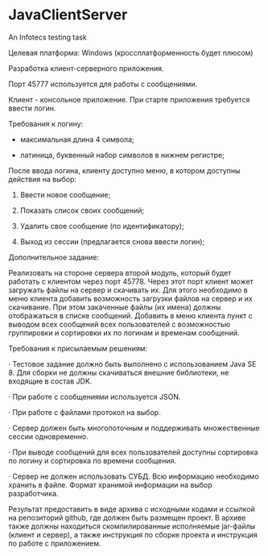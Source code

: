 # JavaClientServer
An Infotecs testing task

Целевая платформа: Windows (кроссплатформенность будет плюсом)

Разработка клиент-серверного приложения.

Порт 45777 используется для работы с сообщениями.

Клиент - консольное приложение. При старте приложения требуется ввести логин.

Требования к логину:

- максимальная длина 4 символа;

- латиница, буквенный набор символов в нижнем регистре;

После ввода логина, клиенту доступно меню, в котором доступны действия на выбор:

1. Ввести новое сообщение;

2. Показать список своих сообщений;

3. Удалить свое сообщение (по идентификатору);

4. Выход из сессии (предлагается снова ввести логин);

Дополнительное задание:

Реализовать на стороне сервера второй модуль, который будет работать с клиентом через порт 45778. Через этот порт клиент может загружать файлы на сервер и скачивать их. Для этого необходимо в меню клиента добавить возможность загрузки файлов на сервер и их скачивание. При этом закаченные файлы (их имена) должны отображаться в списке сообщений. Добавить в меню клиента пункт с выводом всех сообщений всех пользователей с возможностью группировки и сортировки их по логинам и временам сообщений.

Требования к присылаемым решениям:

· Тестовое задание должно быть выполнено с использованием Java SE 8. Для сборки не должны скачиваться внешние библиотеки, не входящие в состав JDK.

· При работе с сообщениями используется JSON.

· При работе с файлами протокол на выбор.

· Сервер должен быть многопоточным и поддерживать множественные сессии одновременно.

· При выводе сообщений для всех пользователей доступны сортировка по логину и сортировка по времени сообщения.

· Сервер не должен использовать СУБД. Всю информацию необходимо хранить в файле. Формат хранимой информации на выбор разработчика.

Результат предоставить в виде архива с исходными кодами и ссылкой на репозиторий github, где должен быть размещен проект. В архиве также должны находиться скомпилированные исполняемые jar-файлы (клиент и сервер), а также инструкция по сборке проекта и инструкция по работе с приложением.
